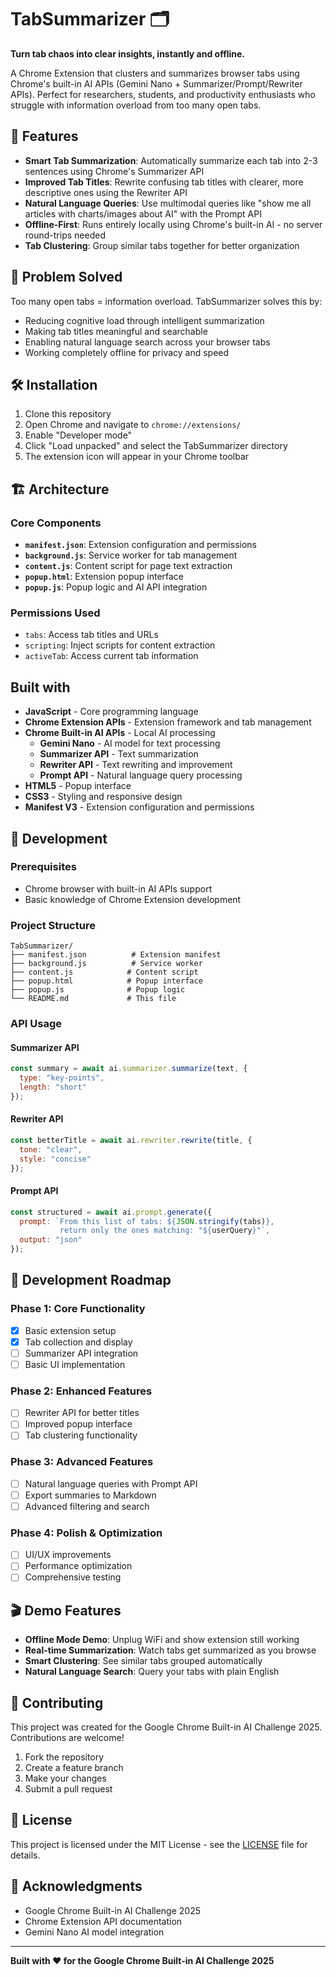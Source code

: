 # TabSummarizer 🗂️

**Turn tab chaos into clear insights, instantly and offline.**

A Chrome Extension that clusters and summarizes browser tabs using Chrome's built-in AI APIs (Gemini Nano + Summarizer/Prompt/Rewriter APIs). Perfect for researchers, students, and productivity enthusiasts who struggle with information overload from too many open tabs.

## 🚀 Features

- **Smart Tab Summarization**: Automatically summarize each tab into 2-3 sentences using Chrome's Summarizer API
- **Improved Tab Titles**: Rewrite confusing tab titles with clearer, more descriptive ones using the Rewriter API
- **Natural Language Queries**: Use multimodal queries like "show me all articles with charts/images about AI" with the Prompt API
- **Offline-First**: Runs entirely locally using Chrome's built-in AI - no server round-trips needed
- **Tab Clustering**: Group similar tabs together for better organization

## 🎯 Problem Solved

Too many open tabs = information overload. TabSummarizer solves this by:
- Reducing cognitive load through intelligent summarization
- Making tab titles meaningful and searchable
- Enabling natural language search across your browser tabs
- Working completely offline for privacy and speed

## 🛠️ Installation

1. Clone this repository
2. Open Chrome and navigate to `chrome://extensions/`
3. Enable "Developer mode"
4. Click "Load unpacked" and select the TabSummarizer directory
5. The extension icon will appear in your Chrome toolbar

## 🏗️ Architecture

### Core Components

- **`manifest.json`**: Extension configuration and permissions
- **`background.js`**: Service worker for tab management
- **`content.js`**: Content script for page text extraction
- **`popup.html`**: Extension popup interface
- **`popup.js`**: Popup logic and AI API integration

### Permissions Used

- `tabs`: Access tab titles and URLs
- `scripting`: Inject scripts for content extraction
- `activeTab`: Access current tab information

## Built with

- **JavaScript** - Core programming language
- **Chrome Extension APIs** - Extension framework and tab management
- **Chrome Built-in AI APIs** - Local AI processing
  - **Gemini Nano** - AI model for text processing
  - **Summarizer API** - Text summarization
  - **Rewriter API** - Text rewriting and improvement
  - **Prompt API** - Natural language query processing
- **HTML5** - Popup interface
- **CSS3** - Styling and responsive design
- **Manifest V3** - Extension configuration and permissions

## 🔧 Development

### Prerequisites

- Chrome browser with built-in AI APIs support
- Basic knowledge of Chrome Extension development

### Project Structure

```
TabSummarizer/
├── manifest.json          # Extension manifest
├── background.js          # Service worker
├── content.js            # Content script
├── popup.html            # Popup interface
├── popup.js              # Popup logic
└── README.md             # This file
```

### API Usage

#### Summarizer API
```javascript
const summary = await ai.summarizer.summarize(text, {
  type: "key-points",
  length: "short"
});
```

#### Rewriter API
```javascript
const betterTitle = await ai.rewriter.rewrite(title, {
  tone: "clear",
  style: "concise"
});
```

#### Prompt API
```javascript
const structured = await ai.prompt.generate({
  prompt: `From this list of tabs: ${JSON.stringify(tabs)}, 
           return only the ones matching: "${userQuery}"`,
  output: "json"
});
```

## 🚧 Development Roadmap

### Phase 1: Core Functionality
- [x] Basic extension setup
- [x] Tab collection and display
- [ ] Summarizer API integration
- [ ] Basic UI implementation

### Phase 2: Enhanced Features
- [ ] Rewriter API for better titles
- [ ] Improved popup interface
- [ ] Tab clustering functionality

### Phase 3: Advanced Features
- [ ] Natural language queries with Prompt API
- [ ] Export summaries to Markdown
- [ ] Advanced filtering and search

### Phase 4: Polish & Optimization
- [ ] UI/UX improvements
- [ ] Performance optimization
- [ ] Comprehensive testing

## 🎬 Demo Features

- **Offline Mode Demo**: Unplug WiFi and show extension still working
- **Real-time Summarization**: Watch tabs get summarized as you browse
- **Smart Clustering**: See similar tabs grouped automatically
- **Natural Language Search**: Query your tabs with plain English

## 🤝 Contributing

This project was created for the Google Chrome Built-in AI Challenge 2025. Contributions are welcome!

1. Fork the repository
2. Create a feature branch
3. Make your changes
4. Submit a pull request

## 📄 License

This project is licensed under the MIT License - see the [LICENSE](LICENSE) file for details.

## 🙏 Acknowledgments

- Google Chrome Built-in AI Challenge 2025
- Chrome Extension API documentation
- Gemini Nano AI model integration

---

**Built with ❤️ for the Google Chrome Built-in AI Challenge 2025**

